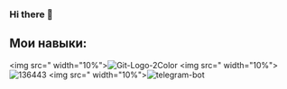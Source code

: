### Hi there 👋

<!--
**DethtorkkY/DethtorkkY** is a ✨ _special_ ✨ repository because its `README.md` (this file) appears on your GitHub profile.

Here are some ideas to get you started:

- 🔭 I’m currently working on ...
- 🌱 I’m currently learning ...
- 👯 I’m looking to collaborate on ...
- 🤔 I’m looking for help with ...
- 💬 Ask me about ...
- 📫 How to reach me: ...
- 😄 Pronouns: ...
- ⚡ Fun fact: ...
-->
## Мои навыки:
<img src=" width="10%">![Git-Logo-2Color](https://github.com/DethtorkkY/DethtorkkY/assets/138982852/84ab24af-2876-44ad-a8cc-f8027d212031)
<img src=" width="10%">![136443](https://github.com/DethtorkkY/DethtorkkY/assets/138982852/c93ef3d1-ba90-40a8-ad2d-4c6e261b2347)
<img src=" width="10%">![telegram-bot](https://github.com/DethtorkkY/DethtorkkY/assets/138982852/6b20834a-7a7b-4ad3-a8e6-c22440d05909)


